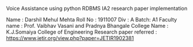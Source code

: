 Voice Assistance using python
RDBMS IA2 research paper implementation

Name : Darshil Mehul Mehta
Roll No : 1911007
Div : A
Batch: A1
Faculty name : Prof. Vaibhav Vasani and Pradnya Bhangale
College Name : K.J.Somaiya College of Engineering
Research paper referred : https://www.jetir.org/view.php?paper=JETIR1902381
